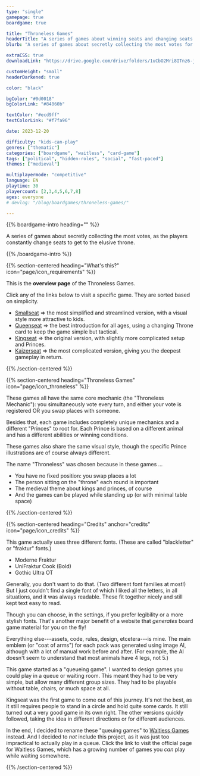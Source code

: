```yaml
---
type: "single"
gamepage: true
boardgame: true

title: "Throneless Games"
headerTitle: "A series of games about winning seats and changing seats."
blurb: "A series of games about secretly collecting the most votes for your Prince, as the players constantly change seats to get to the throne."

extraCSS: true
downloadLink: "https://drive.google.com/drive/folders/1uCbO2Mri8ITnz6-jIBJV5qUHmgGdfYr5"

customHeight: "small"
headerDarkened: true

color: "black"

bgColor: "#0d0018"
bgColorLink: "#84060b"

textColor: "#ecd9ff"
textColorLink: "#f7fa96"

date: 2023-12-20

difficulty: "kids-can-play"
genres: ["thematic"]
categories: ["boardgame", "waitless", "card-game"]
tags: ["political", "hidden-roles", "social", "fast-paced"]
themes: ["medieval"]

multiplayermode: "competitive"
language: EN
playtime: 30
playercount: [2,3,4,5,6,7,8]
ages: everyone
# devlog: "/blog/boardgames/throneless-games/"

---
```


{{% boardgame-intro heading="" %}}

A series of games about secretly collecting the most votes, as the players constantly change seats to get to the elusive throne.

{{% /boardgame-intro %}}

{{% section-centered heading="What's this?" icon="page/icon_requirements" %}}

This is the **overview page** of the Throneless Games.

Click any of the links below to visit a specific game. They are sorted based on simplicity.

* [Smallseat](/throneless-games/conquer/smallseat/) => the most simplified and streamlined version, with a visual style more attractive to kids.
* [Queenseat](/throneless-games/conquer/queenseat/) => the best introduction for all ages, using a changing Throne card to keep the game simple but tactical.
* [Kingseat](/throneless-games/conquer/kingseat/) => the original version, with slightly more complicated setup and Princes.
* [Kaizerseat](/throneless-games/conquer/kaizerseat/) => the most complicated version, giving you the deepest gameplay in return.

{{% /section-centered %}}

{{% section-centered heading="Throneless Games" icon="page/icon_throneless" %}}

These games all have the same core mechanic (the "Throneless Mechanic"): you simultaneously vote every turn, and either your vote is registered OR you swap places with someone.

Besides that, each game includes completely unique mechanics and a different "Princes" to root for. Each Prince is based on a different animal and has a different abilities or winning conditions.

These games also share the same visual style, though the specific Prince illustrations are of course always different.

The name "Throneless" was chosen because in these games ...

* You have no fixed position: you swap places a lot
* The person sitting on the "throne" each round is important
* The medieval theme about kings and princes, of course
* And the games can be played while standing up (or with minimal table space)

{{% /section-centered %}}

{{% section-centered heading="Credits" anchor="credits" icon="page/icon_credits" %}}

This game actually uses three different fonts. (These are called "blackletter" or "fraktur" fonts.)

* Moderne Fraktur
* UniFraktur Cook (Bold)
* Gothic Ultra OT

Generally, you don't want to do that. (Two different font families at most!) But I just couldn't find a single font of which I liked all the letters, in all situations, and it was always readable. These fit together nicely and still kept text easy to read. 

Though you can choose, in the settings, if you prefer legibility or a more stylish fonts. That's another major benefit of a website that _generates_ board game material for you on the fly!

Everything else---assets, code, rules, design, etcetera---is mine. The main emblem (or "coat of arms") for each pack was generated using image AI, although with a lot of manual work before and after. (For example, the AI doesn't seem to understand that most animals have 4 legs, not 5.)

This game started as a "queueing game". I wanted to design games you could play in a queue or waiting room. This meant they had to be very simple, but allow many different group sizes. They had to be playable without table, chairs, or much space at all. 

Kingseat was the first game to come out of this journey. It's not the best, as it still requires people to stand in a circle and hold quite some cards. It still turned out a very good game in its own right. The other versions quickly followed, taking the idea in different directions or for different audiences.

In the end, I decided to rename these "queuing games" to [Waitless Games](/waitless-games/) instead. And I decided to _not_ include this project, as it was just too impractical to actually play in a queue. Click the link to visit the official page for Waitless Games, which has a growing number of games you _can_ play while waiting somewhere.

{{% /section-centered %}}